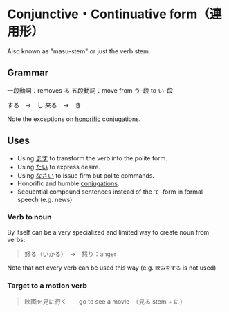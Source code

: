 # Conjunctive・Continuative form（連用形）

Also known as "masu-stem" or just the verb stem.

## Grammar

一段動詞：removes る
五段動詞：move from う-段 to い-段

する　→　し
来る　→　き

Note the exceptions on [honorific](politeness-forms) conjugations.

## Uses

- Using [ます](・ます) to transform the verb into the polite form.
- Using [たい](・たい) to express desire.
- Using [なさい](・なさい) to issue firm but polite commands.
- Honorific and humble [conjugations](politeness-conjugation).
- Sequential compound sentences instead of the て-form in formal speech (e.g. news)

### Verb to noun

By itself can be a very specialized and limited way to create noun from verbs:

> 怒る（いかる）　→　怒り：anger

Note that not every verb can be used this way (e.g. `飲みをする` is not used)

### Target to a motion verb

> 映画を見に行く　　go to see a movie　（見る stem + に）
